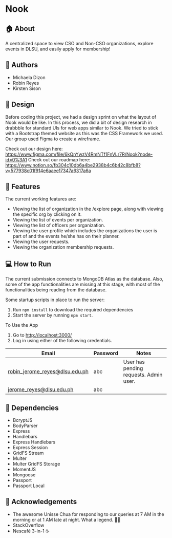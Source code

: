 # Nook
## :house: About ##
A centralized space to view CSO and Non-CSO organizations, explore events in DLSU, and easily apply for membership!

## :dancers: Authors ##
* Michaela Dizon
* Robin Reyes
* Kirsten Sison 

## :art: Design ##
Before coding this project, we had a design sprint on what the layout of Nook would be like. In this process, we did a bit of design research in drabbble for standard UIs for web apps similar to Nook. We tried to stick with a Bootstrap themed website as this was the CSS Framework we used. Our group used Figma to create a wireframe. 

Check out our design here: https://www.figma.com/file/6kQnYwzV4RmNTf1FnVLr7R/Nook?node-id=0%3A1
Check out our roadmap here: https://www.notion.so/fb304c10db6a4be2938b4c6b42c8bfb8?v=577938c01f914e6aaee17347a6317a6a
## :star2: Features ##
The current working features are:
* Viewing the list of organization in the /explore page, along with viewing the specific org by clicking on it.
* Viewing the list of events per organization.
* Viewing the list of officers per organization.
* Viewing the user profile which includes the organizations the user is part of and the events he/she has on their planner.
* Viewing the user requests.
* Viewing the organization membership requests.

## :computer: How to Run ##
The current submission connects to MongoDB Atlas as the database. Also, some of the app functionalities are missing at this stage, with most of the functionalities being reading from the database.

Some startup scripts in place to run the server:
1. Run `npm install` to download the required dependencies
2. Start the server by running `npm start`. 

To Use the App
1. Go to [http://localhost:3000/](http://localhost:3000/)
2.  Log in using either of the following credentials. 

| Email                          | Password | Notes                                  |
|--------------------------------|----------|----------------------------------------|
| robin_jerome_reyes@dlsu.edu.ph | abc      | User has pending requests. Admin user. |
| jerome_reyes@dlsu.edu.ph       | abc      |                                        |

## :rocket: Dependencies ##
* BcryptJS
* BodyParser
* Express
* Handlebars
* Express Handlebars
* Express Session
* GridFS Stream
* Multer
* Multer GridFS Storage
* MomentJS
* Mongoose
* Passport
* Passport Local

## :heartbeat: Acknowledgements ##
* The awesome Unisse Chua for responding to our queries at 7 AM in the morning or at 1 AM late at night. What a legend. :massage::nail_care:
* StackOverflow
* Nescafé 3-in-1 :coffee:
